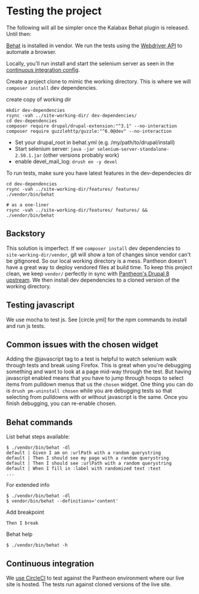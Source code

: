 # Testing the project

The following will all be simpler once the Kalabax Behat plugin is released. Until then:

[Behat](http://docs.behat.org/en/v3.0/) is installed in vendor. We run the tests using the [Webdriver API](https://www.w3.org/TR/webdriver/)
to automate a browser.

Locally, you'll run install and start the selenium server as seen in the [continuous integration config](circle.yml).

Create a project clone to mimic the working directory. This is where we
will `composer install` dev dependencies.

create copy of working dir

```
mkdir dev-dependencies
rsync -vah ../site-working-dir/ dev-dependencies/
cd dev-dependencies
composer require drupal/drupal-extension:"^3.1" --no-interaction
composer require guzzlehttp/guzzle:"^6.0@dev" --no-interaction
```

* Set your drupal_root in behat.yml (e.g. /my/path/to/drupal/install)
* Start selenium server: `java -jar selenium-server-standalone-2.50.1.jar` (other versions probably work)
* enable devel_mail_log: `drush en -y devel`

To run tests, make sure you have latest features in the dev-dependecies dir

```
cd dev-dependencies
rsync -vah ../site-working-dir/features/ features/
./vendor/bin/behat

# as a one-liner
rsync -vah ../site-working-dir/features/ features/ && ./vendor/bin/behat
```

## Backstory

This solution is imperfect. If we `composer install` dev dependencies to `site-working-dir/vendor`,
git will show a ton of changes since vendor can't be gitignored. So our local working
directory is a mess. Pantheon doesn't have a great way to deploy vendored files at build time.
To keep this project clean, we keep `vendor/` perfectly in sync with [Pantheon's Drupal 8 upstream](https://github.com/pantheon-systems/drops-8/).  We then install dev dependencies to a cloned version
of the working directory.

## Testing javascript

We use mocha to test js. See [circle.yml] for the npm commands to install and run js tests.

## Common issues with the chosen widget

Adding the @javascript tag to a test is helpful to watch selenium walk through tests
and break using Firefox. This is great when you're debugging something and want to look
at a page mid-way through the test. But having javascript enabled
means that you have to jump through hoops
to select items from pulldown menus that us the `chosen` widget. One thing you can do is
`drush pm-uninstall chosen` while you are debugging tests so that selecting from pulldowns
with or without javascript is the same. Once you finish debugging, you can
re-enable chosen.

## Behat commands

List behat steps available:

    $ ./vendor/bin/behat -dl
    default | Given I am on :urlPath with a random querystring
    default | Then I should see my page with a random querystring
    default | Then I should see :urlPath with a random querystring
    default | When I fill in :label with randomized text :text
    ...

For extended info

    $ ./vendor/bin/behat -dl
    $ vendor/bin/behat --definitions='content'

Add breakpoint

    Then I break

Behat help

    $ ./vendor/bin/behat -h

## Continuous integration

We [use CircleCI](circle.yml) to test against the Pantheon environment where our
live site is hosted. The tests run against cloned versions of the live site.

